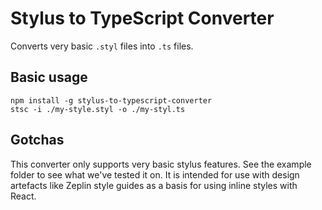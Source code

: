 # Stylus to TypeScript Converter

Converts very basic `.styl` files into `.ts` files.

## Basic usage

```
npm install -g stylus-to-typescript-converter
stsc -i ./my-style.styl -o ./my-styl.ts
```

## Gotchas

This converter only supports very basic stylus features. See the example folder to see what we've tested it on. It is intended for use with design artefacts like Zeplin style guides as a basis for using inline styles with React.
